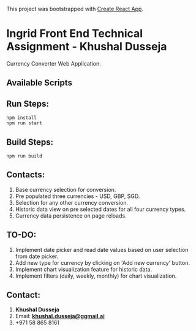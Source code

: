 This project was bootstrapped with [Create React App](https://github.com/facebook/create-react-app).

# Ingrid Front End Technical Assignment - Khushal Dusseja
Currency Converter Web Application.

## Available Scripts

## Run Steps:
```
npm install
npm run start
```

## Build Steps:
```
npm run build
```
## Contacts:
1. Base currency selection for conversion.
2. Pre populated three currencies - USD, GBP, SGD.
3. Selection for any other currency conversion.
4. Historic data view on pre selected dates for all four currency types.
4. Currency data persistence on page reloads.

## TO-DO:
1. Implement date picker and read date values based on user selection from date picker.
2. Add new type for currency by clicking on 'Add new currency' button.
3. Implement chart visualization feature for historic data.
4. Implement filters (daily, weekly, monthly) for chart visualization.

## Contact:
1. **Khushal Dusseja**
2. Email: **khushal.dusseja@ggmail.ai**
3. +971 58 865 8161
        
